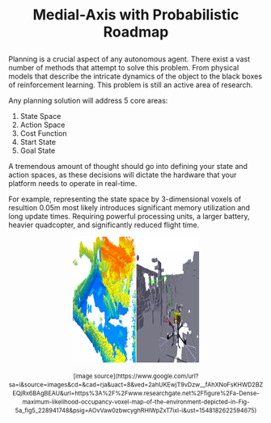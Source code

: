 # <p align="center"><b> Medial-Axis with Probabilistic Roadmap </b></p>
 
Planning is a crucial aspect of any autonomous agent. There exist a vast number of methods that attempt to solve this problem. From physical models that describe the intricate dynamics of the object to the black boxes of reinforcement learning. This problem is still an active area of research. 

Any planning solution will address 5 core areas:

1) State Space 
2) Action Space
3) Cost Function
4) Start State
5) Goal State

A tremendous amount of thought should go into defining your state and action spaces, as these decisions will dictate the hardware that your platform needs to operate in real-time. 

For example, representing the state space by 3-dimensional voxels of resultion 0.05m most likely introduces significant memory utilization and long update times. Requiring powerful processing units, a larger battery, heavier quadcopter, and significantly reduced flight time. 

<p align="center"> 
<img src="images/voxel_map.png" width="250" height="250">
</p>
<p align="center">
 <small>[image source](https://www.google.com/url?sa=i&source=images&cd=&cad=rja&uact=8&ved=2ahUKEwjT9vDzw__fAhXNoFsKHWD2BZEQjRx6BAgBEAU&url=https%3A%2F%2Fwww.researchgate.net%2Ffigure%2Fa-Dense-maximum-likelihood-occupancy-voxel-map-of-the-environment-depicted-in-Fig-5a_fig5_228941748&psig=AOvVaw0zbwcyghRHlWpZxT7ixI-i&ust=1548182622594675)
 </small>
 </p>
 
 
 
